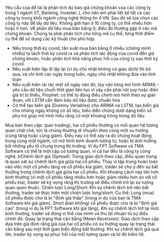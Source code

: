 

Yêu cầu của đề tài là phân tích dự báo giá chứng khoán của các công ty trong 1 ngành (IT, Banking, Invester..), cho nên em phải liệt kê tất cả các công ty trong khối ngành công nghệ thông tin ở VN. Sau đó sẽ lựa chọn các công ty này để lấy dữ liệu. Không giới hạn ở 10 công ty, có thể nhiều hơn hoặc ít hơn.
Về phần dữ liệu mua bán bằng 0, điều đó thường gặp ở các mã chứng khoán. Chúng ta phải phân tích cho từng mã cụ thể, từng thời điểm cụ thể để sử dụng các kỹ thuật cho phù hợp. 
- Nếu trong thời kỳ covid, tần suất mua bán bằng 0 nhiều (chứng minh nhiều) ta tách thời kỳ covid ra và phân tích tác động của covid đến giá chứng khoán, hoặc phân tích khả năng phục hồi của công ty sau thời kỳ covid.
- Nếu xuất hiện lặp đi lặp lại (ví dụ chủ nhật không có giao dịch) thì bỏ qua, và chỉ tính các ngày trong tuần, ngày chủ nhật không đưa vào tính toán
- Nếu xuất hiện rải rác một số ngày nào đó, tùy vào từng mô hình ARIMA – yêu cầu dữ liệu chuỗi thời gian liên tục vì vậy cần phải nội suy hoặc điền giá trị bị thiếu, Prophet: có thể tự động điều chỉnh mô hình theo sự gián đoạn, với LSTM cần đảm bảo dữ liệu được chuẩn hóa
- Có thể tạo biến giả (Dummy Variables) cho ARIMA và LSTM, tạo biến giả cho những ngày không có số liệu, biểu diễn chúng dưới dạng biến số phụ trợ giúp mô hình hiểu rằng có một khoảng trông trong dữ liệu




Mua bán theo cặp: (pair trading), hai cổ phiếu thường có mối quan hệ tương quan chặt chẽ, tức là chúng thường di chuyển theo cùng một xu hướng (cùng tăng hoặc cùng giảm). Điều này có thể xảy ra do chúng hoạt động trong cùng một ngành, có mô hình kinh doanh tương tự, hoặc bị ảnh hưởng bởi những yếu tố chung trong thị trường. Ví dụ FPT Software và TMA Software có thể là một cặp có tương quan, vì cả hai đều là công ty công nghệ. bChênh lệch giá (Spread): Trong giao dịch theo cặp, điều quan trọng là quan sát sự chênh lệch giá giữa hai cổ phiếu. Thay vì tập trung hoàn toàn vào việc một cổ phiếu tăng và cổ phiếu kia giảm, trader sẽ chú ý đến sự bất thường trong chênh lệch giá giữa hai cổ phiếu. Khi khoảng cách này lớn hơn bình thường (vì một cổ phiếu tăng nhiều hơn hoặc giảm nhiều hơn so với cổ phiếu kia), trader sẽ kỳ vọng rằng thị trường sẽ điều chỉnh trở lại sự tương quan quen thuộc. Chiến lược Long/Short: Khi sự chênh lệch trở nên bất thường, trader sẽ thực hiện một chiến lược long/short. Cụ thể: Long (mua) cổ phiếu được cho là bị "định giá thấp" (trong ví dụ của bạn là TMA Software khi giá giảm). Short (bán khống) cổ phiếu được cho là bị "định giá cao" (trong ví dụ là FPT Software khi giá tăng). Khi sự chênh lệch trở lại mức bình thường, trader sẽ đóng vị thế của mình và thu lợi nhuận từ sự điều chỉnh đó. Quay lại trạng thái cân bằng (Mean Reversion): Giao dịch theo cặp dựa trên giả định rằng giá của hai cổ phiếu có xu hướng quay lại trạng thái cân bằng sau một thời gian biến động bất thường. Khi sự chênh lệch giá quá lớn, trader kỳ vọng sự phục hồi của mối tương quan và từ đó kiếm lời.